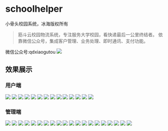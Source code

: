 # schoolhelper
小骨头校园系统，冰海版权所有
>筋斗云校园物流系统，专注服务大学校园，看快递最后一公里终结者。
>依靠微信公众号，集成客户管理、业务处理、即时通讯、支付功能。

微信公众号:qdxiaogutou ![](http://image.binghai.site/data/f_90884567.jpg)

## 效果展示

### 用户端
![](https://github.com/IceSeaOnly/schoolhelper/blob/master/img_github/JPEG/Screenshot_2017-02-24-18-20-47-124.jpg)
![](https://github.com/IceSeaOnly/schoolhelper/blob/master/img_github/JPEG/Screenshot_2017-02-24-18-21-08-724.jpg)
![](https://github.com/IceSeaOnly/schoolhelper/blob/master/img_github/JPEG/Screenshot_2017-02-24-18-21-20-767.jpg)
![](https://github.com/IceSeaOnly/schoolhelper/blob/master/img_github/JPEG/Screenshot_2017-02-24-18-21-54-863.jpg)
![](https://github.com/IceSeaOnly/schoolhelper/blob/master/img_github/JPEG/Screenshot_2017-02-24-18-22-20-684.jpg)
![](https://github.com/IceSeaOnly/schoolhelper/blob/master/img_github/JPEG/Screenshot_2017-02-24-18-22-35-362.jpg)
![](https://github.com/IceSeaOnly/schoolhelper/blob/master/img_github/JPEG/Screenshot_2017-02-24-18-22-56-249.jpg)
![](https://github.com/IceSeaOnly/schoolhelper/blob/master/img_github/JPEG/Screenshot_2017-02-24-18-23-06-999.jpg)
![](https://github.com/IceSeaOnly/schoolhelper/blob/master/img_github/JPEG/Screenshot_2017-02-26-11-20-52-667.jpg)
![](https://github.com/IceSeaOnly/schoolhelper/blob/master/img_github/JPEG/Screenshot_2017-02-26-11-20-59-697.jpg)
![](https://github.com/IceSeaOnly/schoolhelper/blob/master/img_github/JPEG/Screenshot_2017-02-24-18-20-58-380.jpg)
![](https://github.com/IceSeaOnly/schoolhelper/blob/master/img_github/JPEG/Screenshot_2017-02-26-11-23-53-752.jpg)
![](https://github.com/IceSeaOnly/schoolhelper/blob/master/img_github/JPEG/Screenshot_2017-02-26-11-24-18-405.jpg)
![](https://github.com/IceSeaOnly/schoolhelper/blob/master/img_github/JPEG/Screenshot_2017-02-26-11-24-34-991.jpg)


### 管理端
![](https://github.com/IceSeaOnly/schoolhelper/blob/master/img_github/JPEG/githubScreenshot_2017-02-24-18-31-45-583.jpg)
![](https://github.com/IceSeaOnly/schoolhelper/blob/master/img_github/JPEG/githubScreenshot_2017-02-24-18-31-51-699.jpg)
![](https://github.com/IceSeaOnly/schoolhelper/blob/master/img_github/JPEG/githubScreenshot_2017-02-24-18-32-04-252.jpg)
![](https://github.com/IceSeaOnly/schoolhelper/blob/master/img_github/JPEG/githubScreenshot_2017-02-24-18-32-11-672.jpg)
![](https://github.com/IceSeaOnly/schoolhelper/blob/master/img_github/JPEG/Screenshot_2017-02-24-18-23-33-697.jpg)
![](https://github.com/IceSeaOnly/schoolhelper/blob/master/img_github/JPEG/Screenshot_2017-02-24-18-23-39-391.jpg)
![](https://github.com/IceSeaOnly/schoolhelper/blob/master/img_github/JPEG/Screenshot_2017-02-24-18-23-47-335.jpg)
![](https://github.com/IceSeaOnly/schoolhelper/blob/master/img_github/JPEG/Screenshot_2017-02-24-18-23-50-433.jpg)
![](https://github.com/IceSeaOnly/schoolhelper/blob/master/img_github/JPEG/Screenshot_2017-02-24-18-24-10-602.jpg)
![](https://github.com/IceSeaOnly/schoolhelper/blob/master/img_github/JPEG/Screenshot_2017-02-24-18-24-16-715.jpg)
![](https://github.com/IceSeaOnly/schoolhelper/blob/master/img_github/JPEG/Screenshot_2017-02-24-18-24-24-592.jpg)
![](https://github.com/IceSeaOnly/schoolhelper/blob/master/img_github/JPEG/Screenshot_2017-02-24-18-24-38-129.jpg)
![](https://github.com/IceSeaOnly/schoolhelper/blob/master/img_github/JPEG/Screenshot_2017-02-24-18-25-07-691.jpg)
![](https://github.com/IceSeaOnly/schoolhelper/blob/master/img_github/JPEG/Screenshot_2017-02-24-18-25-21-547.jpg)
![](https://github.com/IceSeaOnly/schoolhelper/blob/master/img_github/JPEG/Screenshot_2017-02-24-18-25-36-568.jpg)
![](https://github.com/IceSeaOnly/schoolhelper/blob/master/img_github/JPEG/Screenshot_2017-02-24-18-25-58-465.jpg)
![](https://github.com/IceSeaOnly/schoolhelper/blob/master/img_github/JPEG/Screenshot_2017-02-24-18-26-07-596.jpg)
![](https://github.com/IceSeaOnly/schoolhelper/blob/master/img_github/JPEG/Screenshot_2017-02-24-18-26-11-990.jpg)
![](https://github.com/IceSeaOnly/schoolhelper/blob/master/img_github/JPEG/Screenshot_2017-02-24-18-26-29-630.jpg)
![](https://github.com/IceSeaOnly/schoolhelper/blob/master/img_github/JPEG/Screenshot_2017-02-24-18-27-03-866.jpg)

